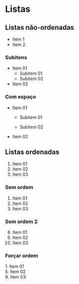 # Listas

## Listas não-ordenadas

- Item 1
- Item 2

### Subitens

- Item 01
  - Subitem 01
  - Subitem 02
- Item 02

### Com espaço

- Item 01

  - Subitem 01

  - Subitem 02

- Item 02

## Listas ordenadas

1. Item 01
2. Item 02
3. Item 03

### Sem ordem

1. Item 01
1. Item 02
1. Item 03

### Sem ordem 2

8. Item 01
1. Item 02
1. Item 03

### Forçar ordem

1\. Item 01  
5\. Item 02  
9\. Item 03
